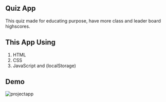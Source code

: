## Quiz App

This quiz made for educating purpose, have more class and leader board highscores.

## This App Using

1. HTML
2. CSS
3. JavaScript and (localStorage)

## Demo


![projectapp](https://user-images.githubusercontent.com/90226201/134272617-60643488-aa9a-444f-9df9-e1ddc18ea64b.gif)
